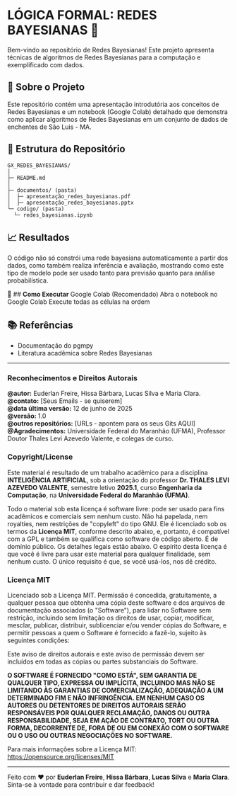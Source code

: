 # **LÓGICA FORMAL: REDES BAYESIANAS 🚀**

Bem-vindo ao repositório de Redes Bayesianas! Este projeto apresenta técnicas de algoritmos de Redes Bayesianas para a computação e exemplificado com dados.

## **📄 Sobre o Projeto**

Este repositório contém uma apresentação introdutória aos conceitos de Redes Bayesianas e um notebook (Google Colab) detalhado que demonstra como aplicar algoritmos de Redes Bayesianas em um conjunto de dados de enchentes de São Luis - MA.

## **📂 Estrutura do Repositório**

```
GX_REDES_BAYESIANAS/
│
├─ README.md
│
├─ documentos/ (pasta)
│  ├─ apresentação_redes_bayesianas.pdf
│  ├─ apresentação_redes_bayesianas.pptx
└─ codigo/ (pasta)
  └─ redes_bayesianas.ipynb
```


## **📈 Resultados**

O código não só constrói uma rede bayesiana automaticamente a partir dos dados, como também realiza inferência e avaliação, mostrando como este tipo de modelo pode ser usado tanto para previsão quanto para análise probabilística.

🚀 ## **Como Executar**
Google Colab (Recomendado)
Abra o notebook no Google Colab
Execute todas as células na ordem

## **📚 Referências**

* Documentação do pgmpy
* Literatura acadêmica sobre Redes Bayesianas

---

### **Reconhecimentos e Direitos Autorais**

**@autor:** Euderlan Freire, Hissa Bárbara, Lucas Silva e Maria Clara. 
**@contato:** [Seus Emails - se quiserem]  
**@data última versão:** 12 de junho de 2025  
**@versão:** 1.0  
**@outros repositórios:** [URLs - apontem para os seus Gits AQUI]  
**@Agradecimentos:** Universidade Federal do Maranhão (UFMA), Professor Doutor Thales Levi Azevedo Valente, e colegas de curso.

### **Copyright/License**

Este material é resultado de um trabalho acadêmico para a disciplina **INTELIGÊNCIA ARTIFICIAL**, sob a orientação do professor **Dr. THALES LEVI AZEVEDO VALENTE**, semestre letivo **2025.1**, curso **Engenharia da Computação**, na **Universidade Federal do Maranhão (UFMA)**.

Todo o material sob esta licença é software livre: pode ser usado para fins acadêmicos e comerciais sem nenhum custo. Não há papelada, nem royalties, nem restrições de "copyleft" do tipo GNU. Ele é licenciado sob os termos da **Licença MIT**, conforme descrito abaixo, e, portanto, é compatível com a GPL e também se qualifica como software de código aberto. É de domínio público. Os detalhes legais estão abaixo. O espírito desta licença é que você é livre para usar este material para qualquer finalidade, sem nenhum custo. O único requisito é que, se você usá-los, nos dê crédito.

### **Licença MIT**

Licenciado sob a Licença MIT. Permissão é concedida, gratuitamente, a qualquer pessoa que obtenha uma cópia deste software e dos arquivos de documentação associados (o "Software"), para lidar no Software sem restrição, incluindo sem limitação os direitos de usar, copiar, modificar, mesclar, publicar, distribuir, sublicenciar e/ou vender cópias do Software, e permitir pessoas a quem o Software é fornecido a fazê-lo, sujeito às seguintes condições:

Este aviso de direitos autorais e este aviso de permissão devem ser incluídos em todas as cópias ou partes substanciais do Software.

**O SOFTWARE É FORNECIDO "COMO ESTÁ", SEM GARANTIA DE QUALQUER TIPO, EXPRESSA OU IMPLÍCITA, INCLUINDO MAS NÃO SE LIMITANDO ÀS GARANTIAS DE COMERCIALIZAÇÃO, ADEQUAÇÃO A UM DETERMINADO FIM E NÃO INFRINGÊNCIA. EM NENHUM CASO OS AUTORES OU DETENTORES DE DIREITOS AUTORAIS SERÃO RESPONSÁVEIS POR QUALQUER RECLAMAÇÃO, DANOS OU OUTRA RESPONSABILIDADE, SEJA EM AÇÃO DE CONTRATO, TORT OU OUTRA FORMA, DECORRENTE DE, FORA DE OU EM CONEXÃO COM O SOFTWARE OU O USO OU OUTRAS NEGOCIAÇÕES NO SOFTWARE.**

Para mais informações sobre a Licença MIT: https://opensource.org/licenses/MIT

---

Feito com ❤️ por **Euderlan Freire**, **Hissa Bárbara**, **Lucas Silva** e **Maria Clara**. Sinta-se à vontade para contribuir e dar feedback!
